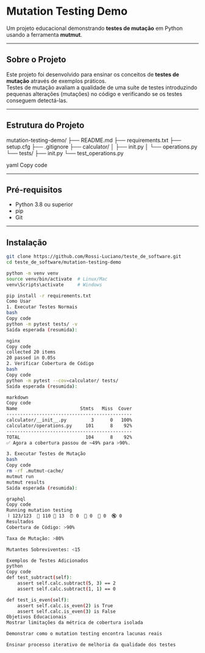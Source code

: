 # Mutation Testing Demo

Um projeto educacional demonstrando **testes de mutação** em Python usando a ferramenta **mutmut**.

---

## Sobre o Projeto
Este projeto foi desenvolvido para ensinar os conceitos de **testes de mutação** através de exemplos práticos.  
Testes de mutação avaliam a qualidade de uma suíte de testes introduzindo pequenas alterações (mutações) no código e verificando se os testes conseguem detectá-las.

---

## Estrutura do Projeto
mutation-testing-demo/
├── README.md
├── requirements.txt
├── setup.cfg
├── .gitignore
├── calculator/
│ ├── init.py
│ └── operations.py
└── tests/
├── init.py
└── test_operations.py

yaml
Copy code

---

## Pré-requisitos
- Python 3.8 ou superior
- pip
- Git

---

## Instalação

```bash
git clone https://github.com/Rossi-Luciano/teste_de_software.git
cd teste_de_software/mutation-testing-demo

python -m venv venv
source venv/bin/activate  # Linux/Mac
venv\Scripts\activate     # Windows

pip install -r requirements.txt
Como Usar
1. Executar Testes Normais
bash
Copy code
python -m pytest tests/ -v
Saída esperada (resumida):

nginx
Copy code
collected 20 items
20 passed in 0.05s
2. Verificar Cobertura de Código
bash
Copy code
python -m pytest --cov=calculator/ tests/
Saída esperada (resumida):

markdown
Copy code
Name                       Stmts   Miss  Cover
----------------------------------------------
calculator/__init__.py         3      0   100%
calculator/operations.py     101      8    92%
----------------------------------------------
TOTAL                        104      8    92%
✅ Agora a cobertura passou de ~49% para >90%.

3. Executar Testes de Mutação
bash
Copy code
rm -rf .mutmut-cache/
mutmut run
mutmut results
Saída esperada (resumida):

graphql
Copy code
Running mutation testing
⠸ 123/123  🎉 110 🫥 13  ⏰ 0  🤔 0  🙁 0  🔇 0
Resultados
Cobertura de Código: >90%

Taxa de Mutação: >80%

Mutantes Sobreviventes: <15

Exemplos de Testes Adicionados
python
Copy code
def test_subtract(self):
    assert self.calc.subtract(5, 3) == 2
    assert self.calc.subtract(1, 1) == 0

def test_is_even(self):
    assert self.calc.is_even(2) is True
    assert self.calc.is_even(3) is False
Objetivos Educacionais
Mostrar limitações da métrica de cobertura isolada

Demonstrar como o mutation testing encontra lacunas reais

Ensinar processo iterativo de melhoria da qualidade dos testes